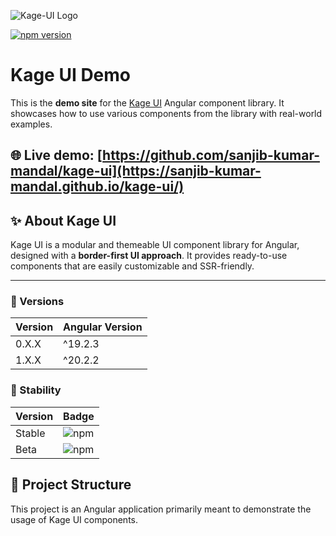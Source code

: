 ![Kage-UI Logo](https://sanjib-kumar-mandal.github.io/kage-ui/assets/logo.png)

[![npm version](https://img.shields.io/npm/v/kage-ui.svg)](https://www.npmjs.com/package/kage-ui)

# Kage UI Demo

This is the **demo site** for the [Kage UI](https://github.com/sanjib-kumar-mandal/kage-ui/tree/master/projects/kage-ui) Angular component library. It showcases how to use various components from the library with real-world examples.

## 🌐 Live demo: [https://github.com/sanjib-kumar-mandal/kage-ui](https://sanjib-kumar-mandal.github.io/kage-ui/)

## ✨ About Kage UI

Kage UI is a modular and themeable UI component library for Angular, designed with a **border-first UI approach**. It provides ready-to-use components that are easily customizable and SSR-friendly.

---

### 🧱 Versions

| Version | Angular Version |
| ------- | --------------- |
| 0.X.X   | ^19.2.3         |
| 1.X.X   | ^20.2.2         |

### 🧠 Stability

| Version | Badge                                                        |
| ------- | ------------------------------------------------------------ |
| Stable  | ![npm](https://img.shields.io/npm/v/kage-ui?label=stable)    |
| Beta    | ![npm](https://img.shields.io/npm/v/kage-ui/beta?label=beta) |

## 📁 Project Structure

This project is an Angular application primarily meant to demonstrate the usage of Kage UI components.
